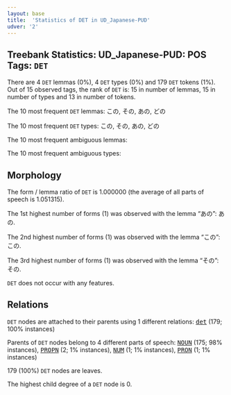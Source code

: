```yaml
---
layout: base
title:  'Statistics of DET in UD_Japanese-PUD'
udver: '2'
---
```


## Treebank Statistics: UD_Japanese-PUD: POS Tags: `DET`

There are 4 `DET` lemmas (0%), 4 `DET` types (0%) and 179 `DET` tokens (1%).
Out of 15 observed tags, the rank of `DET` is: 15 in number of lemmas, 15 in number of types and 13 in number of tokens.

The 10 most frequent `DET` lemmas: この, その, あの, どの

The 10 most frequent `DET` types:  この, その, あの, どの

The 10 most frequent ambiguous lemmas: 

The 10 most frequent ambiguous types:  



## Morphology

The form / lemma ratio of `DET` is 1.000000 (the average of all parts of speech is 1.051315).

The 1st highest number of forms (1) was observed with the lemma “あの”: あの.

The 2nd highest number of forms (1) was observed with the lemma “この”: この.

The 3rd highest number of forms (1) was observed with the lemma “その”: その.

`DET` does not occur with any features.


## Relations

`DET` nodes are attached to their parents using 1 different relations: <tt><a href="ja_pud-dep-det.html">det</a></tt> (179; 100% instances)

Parents of `DET` nodes belong to 4 different parts of speech: <tt><a href="ja_pud-pos-NOUN.html">NOUN</a></tt> (175; 98% instances), <tt><a href="ja_pud-pos-PROPN.html">PROPN</a></tt> (2; 1% instances), <tt><a href="ja_pud-pos-NUM.html">NUM</a></tt> (1; 1% instances), <tt><a href="ja_pud-pos-PRON.html">PRON</a></tt> (1; 1% instances)

179 (100%) `DET` nodes are leaves.

The highest child degree of a `DET` node is 0.


